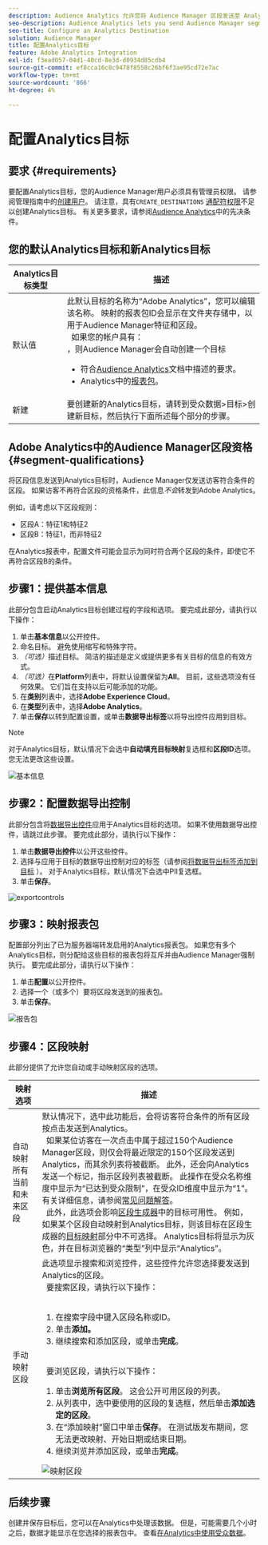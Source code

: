 ```yaml
---
description: Audience Analytics 允许您将 Audience Manager 区段发送至 Analytics。要使用此功能，请在 Audience Manager 中创建一个 Analytics 目标，然后再将区段映射到该目标。
seo-description: Audience Analytics lets you send Audience Manager segments to Analytics. To use this feature, you create an Analytics destination and map segments to it in Audience Manager.
seo-title: Configure an Analytics Destination
solution: Audience Manager
title: 配置Analytics目标
feature: Adobe Analytics Integration
exl-id: f3ead057-04d1-40cd-8e3d-d0934d85cdb4
source-git-commit: ef8cca16c8c9478f8558c26bf6f3ae95cd72e7ac
workflow-type: tm+mt
source-wordcount: '866'
ht-degree: 4%

---
```


# 配置Analytics目标

## 要求 {#requirements}

要配置Analytics目标，您的Audience Manager用户必须具有管理员权限。 请参阅管理指南中的[创建用户](/help/using/features/administration/administration-overview.md#create-users)。 请注意，具有`CREATE_DESTINATIONS` [通配符权限](/help/using/features/administration/administration-overview.md#wild-card-permissions)不足以创建Analytics目标。
有关更多要求，请参阅[Audience Analytics](https://experienceleague.adobe.com/docs/analytics/integration/audience-analytics/mc-audiences-aam.html?lang=zh-Hans)中的先决条件。

## 您的默认Analytics目标和新Analytics目标

| Analytics目标类型 | 描述 |
|---|---|
| 默认值 | 此默认目标的名称为“Adobe Analytics”，您可以编辑该名称。 映射的报表包ID会显示在文件夹存储中，以用于Audience Manager特征和区段。 <br>  如果您的帐户具有： <br>，则Audience Manager会自动创建一个目标  <ul><li>符合[Audience Analytics](https://experienceleague.adobe.com/docs/analytics/integration/audience-analytics/mc-audiences-aam.html?lang=zh-Hans)文档中描述的要求。</li><li>Analytics中的[报表包](https://experienceleague.adobe.com/docs/analytics/admin/manage-report-suites/report-suites-admin.html?lang=zh-Hans)。</li></ul> |
| 新建 | 要创建新的Analytics目标，请转到受众数据>目标>创建新目标，然后执行下面所述每个部分的步骤。 |

## Adobe Analytics中的Audience Manager区段资格 {#segment-qualifications}

将区段信息发送到Analytics目标时，Audience Manager仅发送访客符合条件的区段。 如果访客不再符合区段的资格条件，此信息&#x200B;_不会_&#x200B;转发到Adobe Analytics。

例如，请考虑以下区段规则：

* 区段A：特征1和特征2
* 区段B：特征1，而非特征2

在Analytics报表中，配置文件可能会显示为同时符合两个区段的条件，即使它不再符合区段B的条件。

## 步骤1：提供基本信息

此部分包含启动Analytics目标创建过程的字段和选项。 要完成此部分，请执行以下操作：

1. 单击&#x200B;**基本信息**&#x200B;以公开控件。
2. 命名目标。 避免使用缩写和特殊字符。
3. *（可选）*&#x200B;描述目标。 简洁的描述是定义或提供更多有关目标的信息的有效方式。
4. *（可选）*&#x200B;在&#x200B;**Platform**&#x200B;列表中，将默认设置保留为&#x200B;**All**。 目前，这些选项没有任何效果。 它们旨在支持以后可能添加的功能。
5. 在&#x200B;**类别**&#x200B;列表中，选择&#x200B;**Adobe Experience Cloud**。
6. 在&#x200B;**类型**&#x200B;列表中，选择&#x200B;**Adobe Analytics**。
7. 单击&#x200B;**保存**&#x200B;以转到配置设置，或单击&#x200B;**数据导出标签**&#x200B;以将导出控件应用到目标。

>[!NOTE]
>
>对于Analytics目标，默认情况下会选中&#x200B;**自动填充目标映射**&#x200B;复选框和&#x200B;**区段ID**&#x200B;选项。 您无法更改这些设置。

![基本信息](assets/basicinformation.png)

## 步骤2：配置数据导出控制

此部分包含将[数据导出控件](/help/using/features/data-export-controls.md)应用于Analytics目标的选项。 如果不使用数据导出控件，请跳过此步骤。 要完成此部分，请执行以下操作：

1. 单击&#x200B;**数据导出控件**&#x200B;以公开这些控件。
1. 选择与应用于目标的数据导出控制对应的标签（请参阅[将数据导出标签添加到目标](/help/using/features/destinations/add-data-export-labels.md) ）。 对于Analytics目标，默认情况下会选中PII复选框。
1. 单击&#x200B;**保存**。

![exportcontrols](assets/exportControls.png)

## 步骤3：映射报表包

配置部分列出了已为服务器端转发启用的Analytics报表包。 如果您有多个Analytics目标，则分配给这些目标的报表包将互斥并由Audience Manager强制执行。 要完成此部分，请执行以下操作：

1. 单击&#x200B;**配置**&#x200B;以公开控件。
1. 选择一个（或多个）要将区段发送到的报表包。
1. 单击&#x200B;**保存**。

![报告包](assets/reportSuites.png)

## 步骤4：区段映射

此部分提供了允许您自动或手动映射区段的选项。

| 映射选项 | 描述 |
|---|---|
| 自动映射所有当前和未来区段 | 默认情况下，选中此功能后，会将访客符合条件的所有区段按点击发送到Analytics。 <br>  如果某位访客在一次点击中属于超过150个Audience Manager区段，则仅会将最近限定的150个区段发送到Analytics，而其余列表将被截断。 此外，还会向Analytics发送一个标记，指示区段列表被截断。 此操作在受众名称维度中显示为“已达到受众限制”，在受众ID维度中显示为“1”。 有关详细信息，请参阅[常见问题解答](https://experienceleague.adobe.com/docs/analytics/integration/audience-analytics/audience-analytics-workflow/mc-audiences-faqs.html?lang=zh-Hans)。 <br>  此外，此选项会影响[区段生成器](/help/using/features/segments/segment-builder.md)中的目标可用性。 例如，如果某个区段自动映射到Analytics目标，则该目标在区段生成器的[目标映射](/help/using/features/segments/segment-builder.md#segment-builder-controls-destinations)部分中不可选择。 Analytics目标将显示为灰色，并在目标浏览器的“类型”列中显示“Analytics”。 |
| 手动映射区段 | 此选项显示搜索和浏览控件，这些控件允许您选择要发送到Analytics的区段。 <br>  要搜索区段，请执行以下操作： <br>  <ol><li>在搜索字段中键入区段名称或ID。</li><li>单击<b>添加。</b></li><li>继续搜索和添加区段，或单击<b>完成</b>。</li></ol><br>  要浏览区段，请执行以下操作： <ol><li>单击<b>浏览所有区段</b>。 这会公开可用区段的列表。</li><li>从列表中，选中要使用的区段的复选框，然后单击<b>添加选定的区段</b>。</li><li>在“添加映射”窗口中单击<b>保存</b>。 在测试版发布期间，您无法更改映射、开始日期或结束日期。</li><li>继续浏览并添加区段，或单击<b>完成</b>。</li></ol> ![映射区段](assets/mapSegments.png) |

## 后续步骤

创建并保存目标后，您可以在Analytics中处理该数据。 但是，可能需要几个小时之后，数据才能显示在您选择的报表包中。 查看[在Analytics中使用受众数据](https://experienceleague.adobe.com/docs/analytics/integration/audience-analytics/audience-analytics-workflow/use-audience-data-analytics.html?lang=zh-Hans)。
